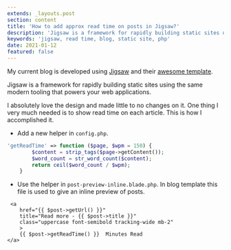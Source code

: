 ```yaml
---
extends: _layouts.post
section: content
title: 'How to add approx read time on posts in Jigsaw?'
description: 'Jigsaw is a framework for rapidly building static sites using the same modern tooling that powers your web applications. One thing I very much needed is to show read time on each article. This is how I accomplished it.'
keywords: 'jigsaw, read time, blog, static site, php'
date: 2021-01-12
featured: false
---
```


My current blog is developed using [Jigsaw](https://jigsaw.tighten.co/) and their [awesome template](https://github.com/tighten/jigsaw-blog-template).

Jigsaw is a framework for rapidly building static sites using the same modern tooling that powers your web applications.

I absolutely love the design and made little to no changes on it. One thing I very much needed is to show read time on each article. This is how I accomplished it.

- Add a new helper in `config.php`.

```php
'getReadTime' => function ($page, $wpm = 150) {
        $content = strip_tags($page->getContent());
        $word_count = str_word_count($content);
        return ceil($word_count / $wpm);
    }
```

- Use the helper in `post-preview-inline.blade.php`.
  In blog template this file is used to give an inline preview of posts.

```
 <a
    href="{{ $post->getUrl() }}"
    title="Read more - {{ $post->title }}"
    class="uppercase font-semibold tracking-wide mb-2"
    >
    {{ $post->getReadTime() }}  Minutes Read
</a>
```
